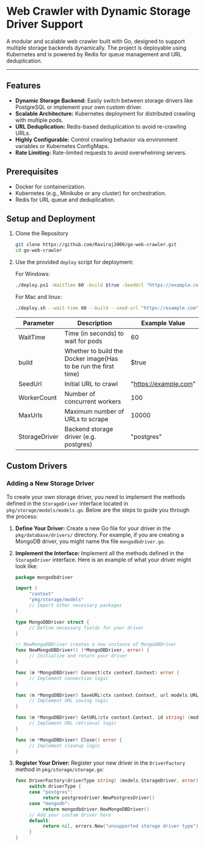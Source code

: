 # Web Crawler with Dynamic Storage Driver Support

A modular and scalable web crawler built with Go, designed to support multiple storage backends dynamically. The project is deployable using Kubernetes and is powered by Redis for queue management and URL deduplication.

---

## Features

- **Dynamic Storage Backend:** Easily switch between storage drivers like PostgreSQL or implement your own custom driver.
- **Scalable Architecture:** Kubernetes deployment for distributed crawling with multiple pods.
- **URL Deduplication:** Redis-based deduplication to avoid re-crawling URLs.
- **Highly Configurable:** Control crawling behavior via environment variables or Kubernetes ConfigMaps.
- **Rate Limiting:** Rate-limited requests to avoid overwhelming servers.

## Prerequisites

- Docker for containerization.
- Kubernetes (e.g., Minikube or any cluster) for orchestration.
- Redis for URL queue and deduplication.

## Setup and Deployment

1. Clone the Repository
    ```sh
    git clone https://github.com/Raviraj2000/go-web-crawler.git
    cd go-web-crawler
    ```

2. Use the provided `deploy` script for deployment:
   
   For Windows:
    ```sh
    ./deploy.ps1 -WaitTime 60 -build $true -SeedUrl "https://example.com" -WorkerCount "100" -MaxUrls "10000" -StorageDriver "postgres"
    ```

    For Mac and linux:

    ```sh
    ./deploy.sh --wait-time 60 --build --seed-url "https://example.com" --worker-count 100 --max-urls 10000 --storage-driver postgres
    ```

    | Parameter      | Description                          | Example Value         |
    |----------------|--------------------------------------|-----------------------|
    | WaitTime       | Time (in seconds) to wait for pods   | 60                    |
    | build          | Whether to build the Docker image(Has to be run the first time)    | $true                 |
    | SeedUrl        | Initial URL to crawl                 | "https://example.com" |
    | WorkerCount    | Number of concurrent workers         | 100                   |
    | MaxUrls        | Maximum number of URLs to scrape     | 10000                 |
    | StorageDriver  | Backend storage driver (e.g. postgres) | "postgres"         |

## Custom Drivers
### Adding a New Storage Driver


To create your own storage driver, you need to implement the methods defined in the `StorageDriver` interface located in `pkg/storage/models/models.go`. Below are the steps to guide you through the process:

1. **Define Your Driver:**
    Create a new Go file for your driver in the `pkg/database/drivers/` directory. For example, if you are creating a MongoDB driver, you might name the file `mongodbdriver.go`.

2. **Implement the Interface:**
    Implement all the methods defined in the `StorageDriver` interface. Here is an example of what your driver might look like:

    ```go
    package mongodbdriver

    import (
         "context"
         "pkg/storage/models"
         // Import other necessary packages
    )

    type MongoDBDriver struct {
         // Define necessary fields for your driver
    }

    // NewMongoDBDriver creates a new instance of MongoDBDriver
    func NewMongoDBDriver() (*MongoDBDriver, error) {
         // Initialize and return your driver
    }

    func (m *MongoDBDriver) Connect(ctx context.Context) error {
         // Implement connection logic
    }

    func (m *MongoDBDriver) SaveURL(ctx context.Context, url models.URL) error {
         // Implement URL saving logic
    }

    func (m *MongoDBDriver) GetURL(ctx context.Context, id string) (models.URL, error) {
         // Implement URL retrieval logic
    }

    func (m *MongoDBDriver) Close() error {
         // Implement cleanup logic
    }
    ```

3. **Register Your Driver:**
    Register your new driver in the `DriverFactory` method in `pkg/storage/storage.go`:

    ```go
    func DriverFactory(driverType string) (models.StorageDriver, error) {
         switch driverType {
         case "postgres":
              return postgresdriver.NewPostgresDriver()
         case "mongodb":
              return mongodbdriver.NewMongoDBDriver()
         // Add your custom driver here
         default:
              return nil, errors.New("unsupported storage driver type")
         }
    }
    ```

